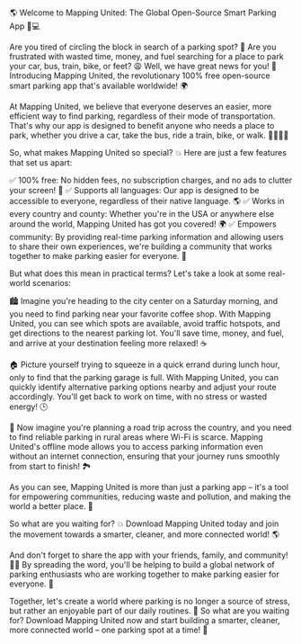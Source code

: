🌎 Welcome to Mapping United: The Global Open-Source Smart Parking App 🚗💻

Are you tired of circling the block in search of a parking spot? 🤯 Are you frustrated with wasted time, money, and fuel searching for a place to park your car, bus, train, bike, or feet? 😩 Well, we have great news for you! 🎉 Introducing Mapping United, the revolutionary 100% free open-source smart parking app that's available worldwide! 🌍

At Mapping United, we believe that everyone deserves an easier, more efficient way to find parking, regardless of their mode of transportation. That's why our app is designed to benefit anyone who needs a place to park, whether you drive a car, take the bus, ride a train, bike, or walk. 🚶‍♀️🚌💨

So, what makes Mapping United so special? 💥 Here are just a few features that set us apart:

✅ 100% free: No hidden fees, no subscription charges, and no ads to clutter your screen! 💸
✅ Supports all languages: Our app is designed to be accessible to everyone, regardless of their native language. 🌎
✅ Works in every country and county: Whether you're in the USA or anywhere else around the world, Mapping United has got you covered! 🌍
✅ Empowers community: By providing real-time parking information and allowing users to share their own experiences, we're building a community that works together to make parking easier for everyone. 👥

But what does this mean in practical terms? Let's take a look at some real-world scenarios:

🏙️ Imagine you're heading to the city center on a Saturday morning, and you need to find parking near your favorite coffee shop. With Mapping United, you can see which spots are available, avoid traffic hotspots, and get directions to the nearest parking lot. You'll save time, money, and fuel, and arrive at your destination feeling more relaxed! ☕️

🏠 Picture yourself trying to squeeze in a quick errand during lunch hour, only to find that the parking garage is full. With Mapping United, you can quickly identify alternative parking options nearby and adjust your route accordingly. You'll get back to work on time, with no stress or wasted energy! 🕒

🚗 Now imagine you're planning a road trip across the country, and you need to find reliable parking in rural areas where Wi-Fi is scarce. Mapping United's offline mode allows you to access parking information even without an internet connection, ensuring that your journey runs smoothly from start to finish! 🏞️

As you can see, Mapping United is more than just a parking app – it's a tool for empowering communities, reducing waste and pollution, and making the world a better place. 🌟

So what are you waiting for? 💥 Download Mapping United today and join the movement towards a smarter, cleaner, and more connected world! 🌎

And don't forget to share the app with your friends, family, and community! 📱👫 By spreading the word, you'll be helping to build a global network of parking enthusiasts who are working together to make parking easier for everyone. 💪

Together, let's create a world where parking is no longer a source of stress, but rather an enjoyable part of our daily routines. 🌈 So what are you waiting for? Download Mapping United now and start building a smarter, cleaner, more connected world – one parking spot at a time! 🚀